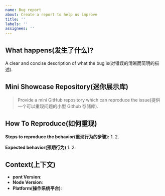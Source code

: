 ```yaml
---
name: Bug report
about: Create a report to help us improve
title: ''
labels: ''
assignees: ''
---
```


## What happens(发生了什么)?

A clear and concise description of what the bug is(对错误的清晰而简明的描述).

## Mini Showcase Repository(迷你展示库)

> Provide a mini GitHub repository which can reproduce the issue(提供一个可以重现问题的小型 Github 存储库).

<!-- https://github.com/YOUR_REPOSITORY_URL -->

## How To Reproduce(如何重现)

**Steps to reproduce the behavior(重现行为的步骤):** 1. 2.

**Expected behavior(预期行为)** 1. 2.

## Context(上下文)

- **pont Version**:
- **Node Version**:
- **Platform(操作系统平台)**:
